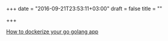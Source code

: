 +++
date = "2016-09-21T23:53:11+03:00"
draft = false
title = ""

+++

<p><a href="https://medium.com/travis-on-docker/how-to-dockerize-your-go-golang-app-542af15c27a2">How to dockerize your go golang app</a></p>
